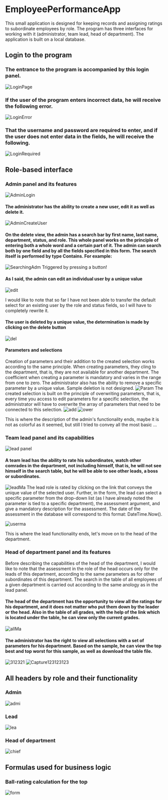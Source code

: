 # EmployeePerformanceApp
This small application is designed for keeping records and assigning ratings to subordinate employees by role. The program has three interfaces for working with it (administrator, team lead, head of department). The application is built on a local database.

## Login to the program
### The entrance to the program is accompanied by this login panel.
![LoginPage](https://user-images.githubusercontent.com/89912206/140965414-14f433da-f8be-45c4-bbef-617ebc2198c9.PNG)
### If the user of the program enters incorrect data, he will receive the following error.
![LoginError](https://user-images.githubusercontent.com/89912206/140965532-a799aca0-b98f-4a06-b2d8-85876f58311d.PNG)
### That the username and password are required to enter, and if the user does not enter data in the fields, he will receive the following.
![LoginRequired](https://user-images.githubusercontent.com/89912206/140966277-8b67819e-30d6-4bec-b039-6f26ac4c683b.PNG)
## Role-based interface
### Admin panel and its features 
![AdminLogin](https://user-images.githubusercontent.com/89912206/140967151-04411d8a-8ecd-4a30-96cb-6f3f64c28bb5.PNG)
#### The administrator has the ability to create a new user, edit it as well as delete it.
![AdminCreateUser](https://user-images.githubusercontent.com/89912206/140968335-bf54c67b-9755-47ce-9d17-315e3e4f87aa.PNG)
#### On the delete view, the admin has a search bar by first name, last name, department, status, and role. This whole panel works on the principle of entering both a whole word and a certain part of it. The admin can search both by one field and by all the fields specified in this form. The search itself is performed by type Contains. For example:
![SearchingAdm](https://user-images.githubusercontent.com/89912206/140969884-8a2685d0-182a-4f2a-831b-c6ad3e68111b.PNG)
Triggered by pressing a button!
#### As I said, the admin can edit an individual user by a unique value
![edit](https://user-images.githubusercontent.com/89912206/140970456-ece2d983-973e-4fac-bcf9-6e4c4df4b8cf.PNG)

I would like to note that so far I have not been able to transfer the default select for an existing user by the role and status fields, so I will have to completely rewrite it.
#### The user is deleted by a unique value, the determination is made by clicking on the delete button
![del](https://user-images.githubusercontent.com/89912206/140971556-81049de6-88a4-4524-a86a-d9bcd8272e47.PNG)
#### Parameters and selections
Creation of parameters and their addition to the created selection works according to the same principle. When creating parameters, they cling to the department, that is, they are not available for another department. The coefficient when creating a parameter is mandatory and varies in the range from one to zero.
The administrator also has the ability to remove a specific parameter by a unique value. Sample deletion is not designed.
![Param](https://user-images.githubusercontent.com/89912206/140973074-2577285a-7bee-4f1f-8322-3589c6ca77d4.PNG)
The created selection is built on the principle of overwriting parameters, that is, every time you access to edit parameters for a specific selection, the administrator will have to overwrite the array of parameters that need to be connected to this selection.
![add](https://user-images.githubusercontent.com/89912206/140974021-e3e4b7a9-1108-4d21-b933-dfc683781440.PNG)
![ower](https://user-images.githubusercontent.com/89912206/140974178-67f029be-cb62-4b49-b3c1-4c605bdb6d1d.PNG)

This is where the description of the admin's functionality ends, maybe it is not as colorful as it seemed, but still I tried to convey all the most basic ...
### Team lead panel and its capabilities
![lead panel](https://user-images.githubusercontent.com/89912206/140974920-8e448399-5b3a-4e60-9938-8381bca69683.PNG)
#### A team lead has the ability to rate his subordinates, watch other comrades in the department, not including himself, that is, he will not see himself in the search table, but he will be able to see other leads, a boss or subordinates.
![leadMa](https://user-images.githubusercontent.com/89912206/140975726-95f29edc-4d13-4040-bee9-76e9682c257a.PNG)
The lead role is rated by clicking on the link that conveys the unique value of the selected user. Further, in the form, the lead can select a specific parameter from the drop-down list (as I have already noted the parameter is tied to a specific department), the assessment argument, and give a mandatory description for the assessment. The date of the assessment in the database will correspond to this format: DateTime.Now().

![userma](https://user-images.githubusercontent.com/89912206/140976675-fa031ac8-f5c0-4bd6-ae5f-ec4a03b3b92b.PNG)

This is where the lead functionality ends, let's move on to the head of the department.
### Head of department panel and its features
Before describing the capabilities of the head of the department, I would like to note that the assessment in the role of the head occurs only for the leads of this department, according to the same parameters as for other subordinates of this department. The search in the table of all employees of a given department is carried out according to the same anology as in the lead panel.
#### The head of the department has the opportunity to view all the ratings for his department, and it does not matter who put them down by the leader or the head. Also in the table of all grades, with the help of the link which is located under the table, he can view only the current grades.
![allMa](https://user-images.githubusercontent.com/89912206/140978653-ba46b50f-4934-44b8-81ca-be3268cd58d7.PNG)
#### The administrator has the right to view all selections with a set of parameters for his department. Based on the sample, he can view the top best and top worst for this sample, as well as download the table file.
![312321](https://user-images.githubusercontent.com/89912206/140979460-fc425526-70b7-4d48-b304-3d9a589faf1e.PNG)
![Capture123123123](https://user-images.githubusercontent.com/89912206/140979587-48e9489d-108b-43f0-827b-9da45a6658b4.PNG)
## All headers by role and their functionality
### Admin
![admi](https://user-images.githubusercontent.com/89912206/140979925-c6a16c0c-b2c4-461c-9064-57f3fad1a667.PNG)
### Lead
![lea](https://user-images.githubusercontent.com/89912206/140980059-71735c4d-9de4-4152-b133-9029607c3e31.PNG)
### Head of department
![chief](https://user-images.githubusercontent.com/89912206/140980181-a31646ee-6017-47d2-860b-a855ede5e85e.PNG)
## Formulas used for business logic
### Ball-rating calculation for the top
![form](https://user-images.githubusercontent.com/89912206/140981999-d78e7209-9c9c-4861-a136-9adb7e89bfdb.PNG)

